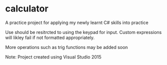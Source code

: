 # calculator
A practice project for applying my newly learnt C# skills into practice

Use should be resitrcted to using the keypad for input. Custom expressions will likley fail if not formatted appropriately. 

More operations such as trig functions may be added soon


Note: Project created using Visual Studio 2015
